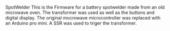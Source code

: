 SpotWelder
This is the Firmware for a battery spotwelder made from an old microwave oven. The transformer was used as well as the buttons and digital display. The original mocrowave microcontroller was replaced with an Arduino pro mini. A SSR was used to triger the transformer.
